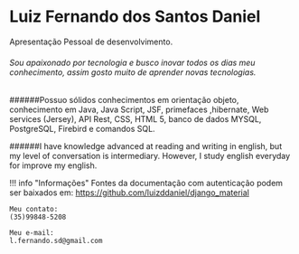 # Luiz Fernando dos Santos Daniel

Apresentação Pessoal de desenvolvimento.

###### Sou apaixonado por tecnologia e busco inovar todos os dias meu conhecimento, assim gosto muito de aprender novas tecnologias.

######Possuo sólidos conhecimentos em orientação objeto, conhecimento em Java, Java Script, JSF, primefaces ,hibernate, Web services (Jersey), API Rest, CSS, HTML 5, banco de dados MYSQL, PostgreSQL, Firebird e comandos SQL. 

######I have knowledge advanced at reading and writing in english, but my level of conversation is intermediary. However, I study english everyday for improve my english.


!!! info "Informações"
	Fontes da documentação com autenticação podem ser baixados
	em:
	https://github.com/luizddaniel/django_material

	Meu contato:
	(35)99848-5208

	Meu e-mail:
	l.fernando.sd@gmail.com
